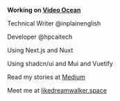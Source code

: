 **Working on [Video Ocean](https://video-ocean.com/)**

Technical Writer @inplainenglish

Developer @hpcaitech

Using Next.js and Nuxt

Using shadcn/ui and Mui and Vuetify

Read my stories at [Medium](https://stories.ldwid.com/)

Meet me at [likedreamwalker.space](https://likedreamwalker.space/)

